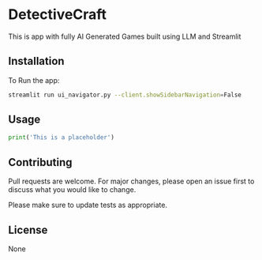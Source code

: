 # DetectiveCraft

This is app with fully AI Generated Games built using LLM and Streamlit

## Installation

To Run the app:

```bash
streamlit run ui_navigator.py --client.showSidebarNavigation=False
```

## Usage

```python
print('This is a placeholder')
```

## Contributing

Pull requests are welcome. For major changes, please open an issue first
to discuss what you would like to change.

Please make sure to update tests as appropriate.

## License

None
